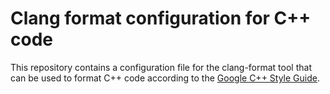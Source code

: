 
# Clang format configuration for C++ code

This repository contains a configuration file for the clang-format tool that can be used to format C++ code according to the [Google C++ Style Guide](https://google.github.io/styleguide/cppguide.html).